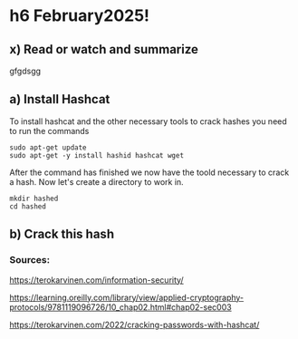 # h6 February2025!

## x) Read or watch and summarize

gfgdsgg

## a) Install Hashcat

To install hashcat and the other necessary tools to crack hashes you need to run the commands

    sudo apt-get update
    sudo apt-get -y install hashid hashcat wget

After the command has finished we now have the toold necessary to crack a hash. Now let's create a directory to work in.

    mkdir hashed
    cd hashed
    

## b) Crack this hash

### Sources:

https://terokarvinen.com/information-security/

https://learning.oreilly.com/library/view/applied-cryptography-protocols/9781119096726/10_chap02.html#chap02-sec003

https://terokarvinen.com/2022/cracking-passwords-with-hashcat/
